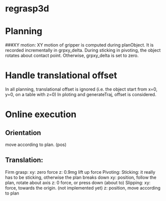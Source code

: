 # regrasp3d

# Planning
###XY motion:
XY motion of gripper is computed during planObject.
It is recorded incrementally in grpxy_delta.
During sticking in pivoting, the object rotates about contact point.
Otherwise, grpxy_delta is set to zero.

# Handle translational offset
In all planning, translational offset is ignored (i.e. the object start from x=0, y=0, on a table with z=0)
In ploting and generateTraj, offset is considered.


# Online execution
## Orientation
move according to plan. (pos)

## Translation:
Firm grasp:
	xy: zero force
	z: 0.9mg lift up force 
Pivoting:
	Sticking: it really has to be sticking, otherwise the plan breaks down
		xy: position, follow the plan, rotate about axis
		z: 0 force, or press down
	(about to) Slipping: 
		xy: force, towards the origin. (not implemented yet)
		z: position, move according to plan

